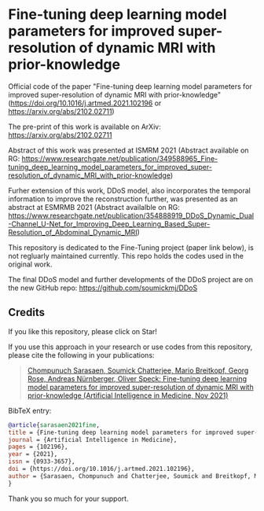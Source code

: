 # Fine-tuning deep learning model parameters for improved super-resolution of dynamic MRI with prior-knowledge
Official code of the paper "Fine-tuning deep learning model parameters for improved super-resolution of dynamic MRI with prior-knowledge" (https://doi.org/10.1016/j.artmed.2021.102196 or https://arxiv.org/abs/2102.02711)

The pre-print of this work is available on ArXiv: https://arxiv.org/abs/2102.02711


Abstract of this work was presented at ISMRM 2021 (Abstract available on RG: https://www.researchgate.net/publication/349588965_Fine-tuning_deep_learning_model_parameters_for_improved_super-resolution_of_dynamic_MRI_with_prior-knowledge)

Furher extension of this work, DDoS model, also incorporates the temporal information to improve the reconstruction further, was presented as an abstract at ESMRMB 2021 (Abstract availalble on RG: https://www.researchgate.net/publication/354888919_DDoS_Dynamic_Dual-Channel_U-Net_for_Improving_Deep_Learning_Based_Super-Resolution_of_Abdominal_Dynamic_MRI)

This repository is dedicated to the Fine-Tuning project (paper link below), is not regluarly maintained currently. This repo holds the codes used in the original work. 

The final DDoS model and further developments of the DDoS project are on the new GitHub repo: https://github.com/soumickmj/DDoS

## Credits

If you like this repository, please click on Star!

If you use this approach in your research or use codes from this repository, please cite the following in your publications:

> [Chompunuch Sarasaen, Soumick Chatterjee, Mario Breitkopf, Georg Rose, Andreas Nürnberger, Oliver Speck: Fine-tuning deep learning model parameters for improved super-resolution of dynamic MRI with prior-knowledge (Artificial Intelligence in Medicine, Nov 2021)](https://doi.org/10.1016/j.artmed.2021.102196)

BibTeX entry:

```bibtex
@article{sarasaen2021fine,
title = {Fine-tuning deep learning model parameters for improved super-resolution of dynamic MRI with prior-knowledge},
journal = {Artificial Intelligence in Medicine},
pages = {102196},
year = {2021},
issn = {0933-3657},
doi = {https://doi.org/10.1016/j.artmed.2021.102196},
author = {Sarasaen, Chompunuch and Chatterjee, Soumick and Breitkopf, Mario and Rose, Georg and N{\"u}rnberger, Andreas and Speck, Oliver},
}
```
Thank you so much for your support.
